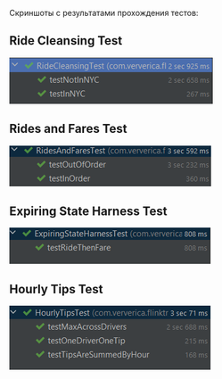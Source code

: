 Скриншоты с результатами прохождения тестов:

## Ride Cleansing Test
![RideCleansingTest](screenshots/RideCleansingTest.png)

## Rides and Fares Test
![RidesAndFaresTest](screenshots/RidesAndFaresTest.png)

## Expiring State Harness Test
![ExpiringStateHarnessTest](screenshots/ExpiringStateHarnessTest.png)

## Hourly Tips Test
![HourlyTipsTest](screenshots/HourlyTipsTest.png)
